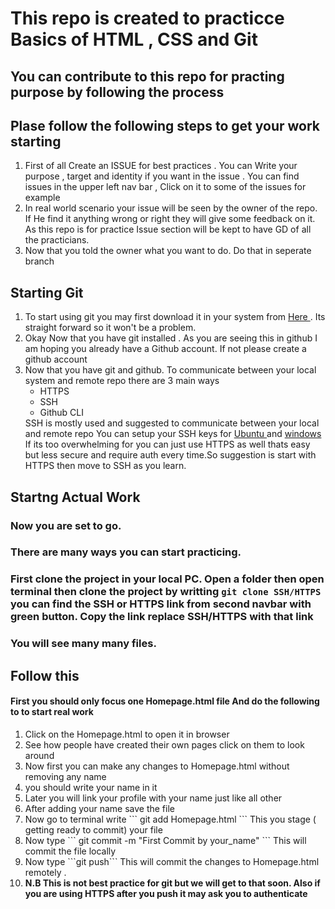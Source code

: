# This repo is created to practicce Basics of HTML , CSS and Git 

## You can contribute to this repo for practing purpose by following the process

## Plase follow the following steps to get your work starting 

<ol>
<li> First of all Create an ISSUE for best practices . You can Write your purpose , target and identity if you want in the issue . You can find issues in the upper left nav bar , Click on it to some of the issues for example</li>

<li> In real world scenario your issue will be seen by the owner of the repo. If He find it anything wrong or right they will give some feedback on it. As this repo is for practice Issue section will be kept to have GD of all the practicians. </li>
<li> Now that you told the owner what you want to do. Do that in seperate branch  </li>
</ol>

## Starting Git 
<ol>
<li>To start using git you may first download it in your system from <a href="https://git-scm.com/downloads"> Here </a> . Its straight forward so it won't be a problem.</li> 
<li>Okay Now that you have git installed . As you are seeing this in github I am hoping you already have a Github account. If not please create a github account</li>
<li> Now that you have git and github. To communicate between your local system and remote repo there are 3 main ways 
  <ul>
     <li> HTTPS </li>
      <li> SSH  </li>
       <li> Github CLI </li>
   </ul>
    SSH is mostly used and suggested to communicate between your local and remote repo 
    You can setup your SSH keys for <a href="https://github.com/sysdevbd/sysdevbd.github.io/tree/master/git">Ubuntu </a> and <a href="https://www.theserverside.com/blog/Coffee-Talk-Java-News-Stories-and-Opinions/GitHub-SSH-Windows-Example">windows</a>
If its too overwhelming for you can just use HTTPS as well thats easy but less secure and require auth every time.So suggestion is start with HTTPS then move to SSH as you learn.
</li> 
</ol>

## Startng Actual Work 

### Now you are set to go.
### There are many ways you can start practicing.
### First clone the project in your local PC. Open a folder then open terminal then clone the project by writting `git clone SSH/HTTPS ` you can find the SSH or HTTPS link from second navbar with green button. Copy the link replace SSH/HTTPS with that link 

### You will see many many files. 

## Follow this 
#### First you should only focus one Homepage.html file And do the following to to start real work 
<ol>
<li> Click on the Homepage.html to open it in browser </li>
<li> See how people have created their own pages click on them to look around </li>
<li> Now first you can make any changes to Homepage.html without removing any name </li>
<li> you should write your name in it </li>
<li> Later you will link your profile with your name just like all other </li>
<li> After adding your name save the file </li>
<li> Now go to terminal write ``` git add Homepage.html ```  This you stage ( getting ready to commit)  your file</li>
<li> Now type ``` git commit -m "First Commit by your_name" ``` This will commit the file locally </li>
<li> Now type ```git push``` This will commit the changes to Homepage.html remotely . </li>
<li> <B> N.B This is not best practice for git but we will get to that soon. Also if you are using HTTPS after you push it may ask you to authenticate </B> </li>




